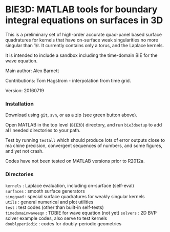 # BIE3D: MATLAB tools for boundary integral equations on surfaces in 3D

This is a preliminary set of high-order accurate quad-panel based surface quadratures for kernels that have on-surface weak singularities no more singular than 1/r. It currently contains only a torus, and the Laplace kernels.

It is intended to include a sandbox including the time-domain BIE for the wave equation.

Main author:  Alex Barnett

Contributions: Tom Hagstrom - interpolation from time grid.

Version: 20160719

### Installation

Download using `git`, `svn`, or as a zip (see green button above).

Open MATLAB in the top level (`BIE3D`) directory, and run `bie3dsetup` to add al
l needed directories to your path. 

Test by running `testall` which should produce lots of error outputs close to ma
chine precision, convergent sequences of numbers, and some figures, and yet not crash.

Codes have not been tested on MATLAB versions prior to R2012a.

### Directories

`kernels`  : Laplace evaluation, including on-surface (self-eval)  
`surfaces` : smooth surface generators  
`singquad` : special surface quadratures for weakly singular kernels  
`utils`    : general numerical and plot utilities  
`test`     : test codes (other than built-in self-tests)  
`timedomainwaveeqn` : TDBIE for wave equation  (not yet)
`solvers` : 2D BVP solver example codes, also serve to test kernels  
`doublyperiodic` : codes for doubly-periodic geometries  
